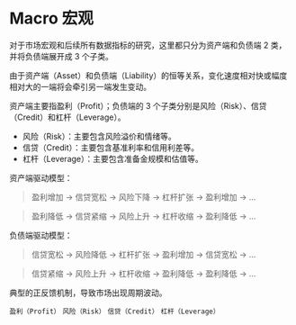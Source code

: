 # Macro 宏观

对于市场宏观和后续所有数据指标的研究，这里都只分为资产端和负债端 2 类，并将负债端展开成 3 个子类。

由于资产端（Asset）和负债端（Liability）的恒等关系，变化速度相对快或幅度相对大的一端将会牵引另一端发生变动。

资产端主要指盈利（Profit）；负债端的 3 个子类分别是风险（Risk）、信贷（Credit）和杠杆（Leverage）。

- 风险（Risk）：主要包含风险溢价和情绪等。
- 信贷（Credit）：主要包含基准利率和信用利差等。
- 杠杆（Leverage）：主要包含准备金规模和估值等。

资产端驱动模型：

> 盈利增加 → 信贷宽松 → 风险下降 → 杠杆扩张 → 盈利增加 → ...

> 盈利降低 → 信贷紧缩 → 风险上升 → 杠杆收缩 → 盈利降低 → ...

负债端驱动模型：

> 信贷宽松 → 风险降低 → 杠杆扩张 → 盈利增加 → 信贷宽松 → ...

> 信贷紧缩 → 风险上升 → 杠杆收缩 → 盈利降低 → 盈利降低 → ...

典型的正反馈机制，导致市场出现周期波动。

`盈利（Profit）`
`风险（Risk）`
`信贷（Credit）`
`杠杆（Leverage）`
